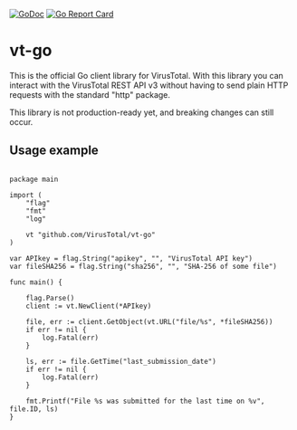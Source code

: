 [![GoDoc](https://godoc.org/github.com/VirusTotal/vt-go?status.svg)](https://godoc.org/github.com/VirusTotal/vt-go)
[![Go Report Card](https://goreportcard.com/badge/github.com/VirusTotal/vt-go)](https://goreportcard.com/report/github.com/VirusTotal/vt-go)


# vt-go

This is the official Go client library for VirusTotal. With this library you can
interact with the VirusTotal REST API v3 without having to send plain HTTP requests
with the standard "http" package.

This library is not production-ready yet, and breaking changes can still occur.

## Usage example

```golang

package main

import (
	"flag"
	"fmt"
	"log"

	vt "github.com/VirusTotal/vt-go"
)

var APIkey = flag.String("apikey", "", "VirusTotal API key")
var fileSHA256 = flag.String("sha256", "", "SHA-256 of some file")

func main() {

	flag.Parse()
	client := vt.NewClient(*APIkey)

	file, err := client.GetObject(vt.URL("file/%s", *fileSHA256))
	if err != nil {
		log.Fatal(err)
	}

	ls, err := file.GetTime("last_submission_date")
	if err != nil {
		log.Fatal(err)
	}

	fmt.Printf("File %s was submitted for the last time on %v", file.ID, ls)
}
```
